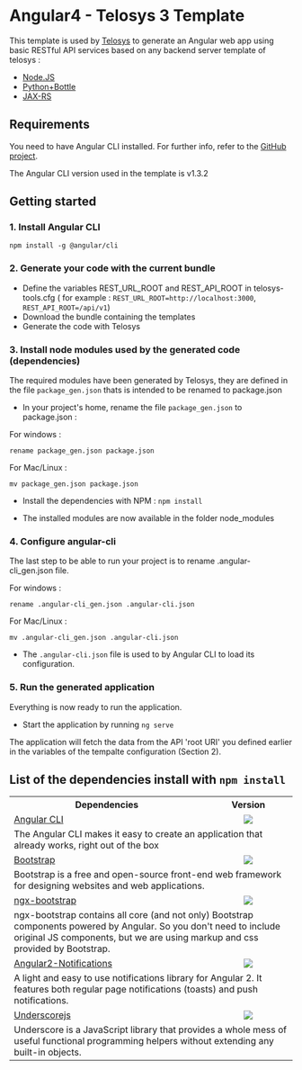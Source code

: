 # Angular4 - Telosys 3 Template

This template is used by [Telosys](http://www.telosys.org/) to generate an Angular web app using basic RESTful API services based on any backend server template of telosys :
* [Node.JS](https://github.com/telosys-templates-v3/javascript-web-rest-nodejs-express)
* [Python+Bottle](https://github.com/telosys-templates-v3/python-web-rest-bottle)
* [JAX-RS](https://github.com/telosys-templates-v3/java-web-rest-jaxrs1-T300)

## Requirements

You need to have Angular CLI installed. For further info, refer to the [GitHub project](https://github.com/angular/angular-cli).

The Angular CLI version used in the template is v1.3.2

## Getting started

### 1. Install Angular CLI

`npm install -g @angular/cli`

### 2. Generate your code with the current bundle
* Define the variables REST_URL_ROOT and REST_API_ROOT in telosys-tools.cfg ( for example : `REST_URL_ROOT=http://localhost:3000`,  `REST_API_ROOT=/api/v1`)
* Download the bundle containing the templates
* Generate the code with Telosys

### 3. Install node modules used by the generated code (dependencies)
The required modules have been generated by Telosys, they are defined in the file `package_gen.json` thats is intended to be renamed to package.json

* In your project's home, rename the file `package_gen.json` to package.json :

For windows :

`rename package_gen.json package.json`

For Mac/Linux :

`mv package_gen.json package.json`

* Install the dependencies with NPM : `npm install`

* The installed modules are now available in the folder node_modules

### 4. Configure angular-cli
The last step to be able to run your project is to rename .angular-cli_gen.json file.

For windows :

`rename .angular-cli_gen.json .angular-cli.json`

For Mac/Linux :

`mv .angular-cli_gen.json .angular-cli.json`

* The `.angular-cli.json` file is used to by Angular CLI to load its configuration.

### 5. Run the generated application
Everything is now ready to run the application.

* Start the application by running `ng serve`

The application will fetch the data from the API 'root URI' you defined earlier in the variables of the tempalte configuration (Section 2).

## List of the dependencies install with `npm install`

 <table>
  <tbody>
    <tr>
      <th align="center">Dependencies</th>
      <th align="center">Version</th>
    </tr>
    <tr>
      <td>
      <a href="https://github.com/angular/angular-cli">Angular CLI</a>
      </td>
      <td align="center">
        <img src="https://img.shields.io/badge/version-1.3.2-brightgreen.svg" />
      </td>
    </tr>
    <tr>
    	<td colspan="2">
        	The Angular CLI makes it easy to create an application that already works, right out of the box
        </td>
    </tr>
    <tr>
      <td>
      <a href="https://getbootstrap.com/">Bootstrap</a>
      </td>
      <td align="center">
        <img src="https://img.shields.io/badge/version-3.3.7-brightgreen.svg" />
      </td>
    </tr>
    <tr>
    	<td colspan="2">
        	Bootstrap is a free and open-source front-end web framework for designing websites and web applications.
        </td>
    </tr>
    <tr>
      <td>
      <a href="https://getbootstrap.com/">ngx-bootstrap</a>
      </td>
      <td align="center">
        <img src="https://img.shields.io/badge/version-1.9.3-brightgreen.svg" />
      </td>
    </tr>
    <tr>
    	<td colspan="2">
        	ngx-bootstrap contains all core (and not only) Bootstrap components powered by Angular. So you don't need to include original JS components, but we are using markup and css provided by Bootstrap.
        </td>
    </tr>
    <tr>
      <td>
      <a href="https://github.com/flauc/angular2-notifications">Angular2-Notifications</a>
      </td>
      <td align="center">
        <img src="https://img.shields.io/badge/version-0.7.3-brightgreen.svg" />
      </td>
    </tr>
    <tr>
    	<td colspan="2">
        	A light and easy to use notifications library for Angular 2. It features both regular page notifications (toasts) and push notifications.
        </td>
    </tr>
    <tr>
      <td>
      <a href="http://http//underscorejs.org/">Underscorejs</a>
      </td>
      <td align="center">
        <img src="https://img.shields.io/badge/version-1.8.3-brightgreen.svg" />
      </td>
    </tr>
    <tr>
    	<td colspan="2">
        	Underscore is a JavaScript library that provides a whole mess of useful functional programming helpers without extending any built-in objects.
        </td>
    </tr>
  </tbody>
</table>